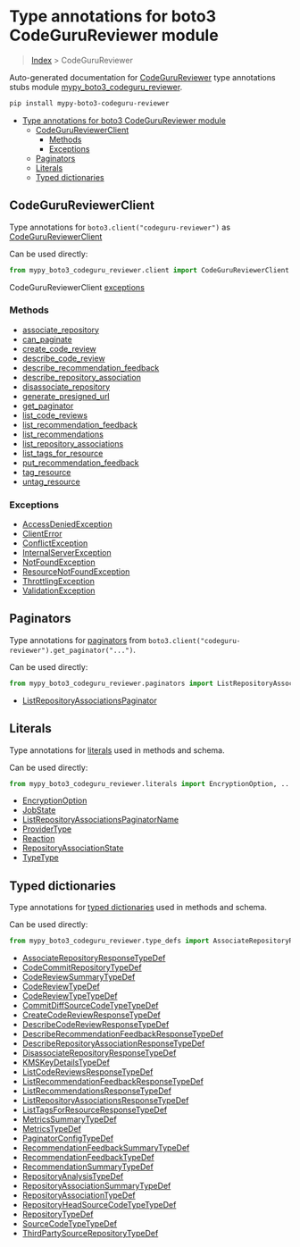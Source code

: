# Type annotations for boto3 CodeGuruReviewer module

> [Index](../README.md) > CodeGuruReviewer

Auto-generated documentation for
[CodeGuruReviewer](https://boto3.amazonaws.com/v1/documentation/api/latest/reference/services/codeguru-reviewer.html#CodeGuruReviewer)
type annotations stubs module
[mypy_boto3_codeguru_reviewer](https://pypi.org/project/mypy-boto3-codeguru-reviewer/).

```bash
pip install mypy-boto3-codeguru-reviewer
```

- [Type annotations for boto3 CodeGuruReviewer module](#type-annotations-for-boto3-codegurureviewer-module)
  - [CodeGuruReviewerClient](#codegurureviewerclient)
    - [Methods](#methods)
    - [Exceptions](#exceptions)
  - [Paginators](#paginators)
  - [Literals](#literals)
  - [Typed dictionaries](#typed-dictionaries)

## CodeGuruReviewerClient

Type annotations for `boto3.client("codeguru-reviewer")` as
[CodeGuruReviewerClient](./client.md)

Can be used directly:

```python
from mypy_boto3_codeguru_reviewer.client import CodeGuruReviewerClient
```

CodeGuruReviewerClient [exceptions](./client.md#exceptions)

### Methods

- [associate_repository](./client.md#associate-repository)
- [can_paginate](./client.md#can-paginate)
- [create_code_review](./client.md#create-code-review)
- [describe_code_review](./client.md#describe-code-review)
- [describe_recommendation_feedback](./client.md#describe-recommendation-feedback)
- [describe_repository_association](./client.md#describe-repository-association)
- [disassociate_repository](./client.md#disassociate-repository)
- [generate_presigned_url](./client.md#generate-presigned-url)
- [get_paginator](./client.md#get-paginator)
- [list_code_reviews](./client.md#list-code-reviews)
- [list_recommendation_feedback](./client.md#list-recommendation-feedback)
- [list_recommendations](./client.md#list-recommendations)
- [list_repository_associations](./client.md#list-repository-associations)
- [list_tags_for_resource](./client.md#list-tags-for-resource)
- [put_recommendation_feedback](./client.md#put-recommendation-feedback)
- [tag_resource](./client.md#tag-resource)
- [untag_resource](./client.md#untag-resource)

### Exceptions

- [AccessDeniedException](./client.md#accessdeniedexception)
- [ClientError](./client.md#clienterror)
- [ConflictException](./client.md#conflictexception)
- [InternalServerException](./client.md#internalserverexception)
- [NotFoundException](./client.md#notfoundexception)
- [ResourceNotFoundException](./client.md#resourcenotfoundexception)
- [ThrottlingException](./client.md#throttlingexception)
- [ValidationException](./client.md#validationexception)

## Paginators

Type annotations for [paginators](./paginators.md) from
`boto3.client("codeguru-reviewer").get_paginator("...")`.

Can be used directly:

```python
from mypy_boto3_codeguru_reviewer.paginators import ListRepositoryAssociationsPaginator, ...
```

- [ListRepositoryAssociationsPaginator](./paginators.md#listrepositoryassociationspaginator)

## Literals

Type annotations for [literals](./literals.md) used in methods and schema.

Can be used directly:

```python
from mypy_boto3_codeguru_reviewer.literals import EncryptionOption, ...
```

- [EncryptionOption](./literals.md#encryptionoption)
- [JobState](./literals.md#jobstate)
- [ListRepositoryAssociationsPaginatorName](./literals.md#listrepositoryassociationspaginatorname)
- [ProviderType](./literals.md#providertype)
- [Reaction](./literals.md#reaction)
- [RepositoryAssociationState](./literals.md#repositoryassociationstate)
- [TypeType](./literals.md#typetype)

## Typed dictionaries

Type annotations for [typed dictionaries](./type_defs.md) used in methods and
schema.

Can be used directly:

```python
from mypy_boto3_codeguru_reviewer.type_defs import AssociateRepositoryResponseTypeDef, ...
```

- [AssociateRepositoryResponseTypeDef](./type_defs.md#associaterepositoryresponsetypedef)
- [CodeCommitRepositoryTypeDef](./type_defs.md#codecommitrepositorytypedef)
- [CodeReviewSummaryTypeDef](./type_defs.md#codereviewsummarytypedef)
- [CodeReviewTypeDef](./type_defs.md#codereviewtypedef)
- [CodeReviewTypeTypeDef](./type_defs.md#codereviewtypetypedef)
- [CommitDiffSourceCodeTypeTypeDef](./type_defs.md#commitdiffsourcecodetypetypedef)
- [CreateCodeReviewResponseTypeDef](./type_defs.md#createcodereviewresponsetypedef)
- [DescribeCodeReviewResponseTypeDef](./type_defs.md#describecodereviewresponsetypedef)
- [DescribeRecommendationFeedbackResponseTypeDef](./type_defs.md#describerecommendationfeedbackresponsetypedef)
- [DescribeRepositoryAssociationResponseTypeDef](./type_defs.md#describerepositoryassociationresponsetypedef)
- [DisassociateRepositoryResponseTypeDef](./type_defs.md#disassociaterepositoryresponsetypedef)
- [KMSKeyDetailsTypeDef](./type_defs.md#kmskeydetailstypedef)
- [ListCodeReviewsResponseTypeDef](./type_defs.md#listcodereviewsresponsetypedef)
- [ListRecommendationFeedbackResponseTypeDef](./type_defs.md#listrecommendationfeedbackresponsetypedef)
- [ListRecommendationsResponseTypeDef](./type_defs.md#listrecommendationsresponsetypedef)
- [ListRepositoryAssociationsResponseTypeDef](./type_defs.md#listrepositoryassociationsresponsetypedef)
- [ListTagsForResourceResponseTypeDef](./type_defs.md#listtagsforresourceresponsetypedef)
- [MetricsSummaryTypeDef](./type_defs.md#metricssummarytypedef)
- [MetricsTypeDef](./type_defs.md#metricstypedef)
- [PaginatorConfigTypeDef](./type_defs.md#paginatorconfigtypedef)
- [RecommendationFeedbackSummaryTypeDef](./type_defs.md#recommendationfeedbacksummarytypedef)
- [RecommendationFeedbackTypeDef](./type_defs.md#recommendationfeedbacktypedef)
- [RecommendationSummaryTypeDef](./type_defs.md#recommendationsummarytypedef)
- [RepositoryAnalysisTypeDef](./type_defs.md#repositoryanalysistypedef)
- [RepositoryAssociationSummaryTypeDef](./type_defs.md#repositoryassociationsummarytypedef)
- [RepositoryAssociationTypeDef](./type_defs.md#repositoryassociationtypedef)
- [RepositoryHeadSourceCodeTypeTypeDef](./type_defs.md#repositoryheadsourcecodetypetypedef)
- [RepositoryTypeDef](./type_defs.md#repositorytypedef)
- [SourceCodeTypeTypeDef](./type_defs.md#sourcecodetypetypedef)
- [ThirdPartySourceRepositoryTypeDef](./type_defs.md#thirdpartysourcerepositorytypedef)
